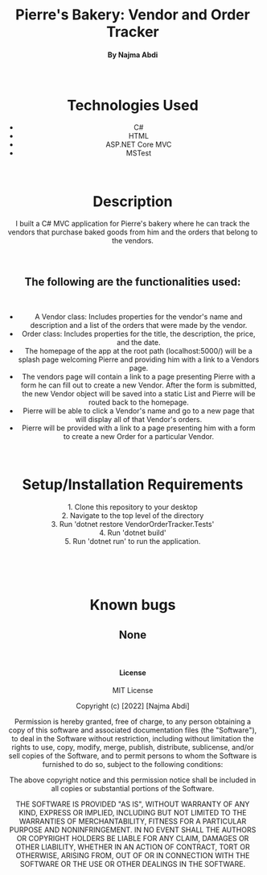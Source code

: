 # <div align="center"> **Pierre's Bakery: Vendor and Order Tracker**</div>

#### <div align="center"> By Najma Abdi </div>  
<p>&nbsp;</p>

# <div align="center"> Technologies Used
- <div align="center">C#
- <div align="center">HTML
- <div align="center">ASP.NET Core MVC
- <div align="center">MSTest

<p>&nbsp;</p>

# <div align="center"> Description </div>
<div align="center"> I built a C# MVC application for Pierre's bakery where he can track the vendors that purchase baked goods from him and the orders that belong to the vendors. 
<p>&nbsp;</p>

## The following are the functionalities used:
<p>&nbsp;</p>

* A Vendor class:
  Includes properties for the vendor's name and description and a list of the orders that were made by the vendor.
* Order class:
  Includes properties for the title, the description, the price, and the date.
* The homepage of the app at the root path (localhost:5000/) will be a splash page welcoming Pierre and providing him with a link to a Vendors page.
* The vendors page will contain a link to a page presenting Pierre with a form he can fill out to create a new Vendor. After the form is submitted, the new Vendor object will be saved into a static List and Pierre will be routed back to the homepage.
* Pierre will be able to click a Vendor's name and go to a new page that will display all of that Vendor's orders.
* Pierre will be provided with a link to a page presenting him with a form to create a new Order for a particular Vendor.

 </div>

<p>&nbsp;</p>


# <div align="center">Setup/Installation Requirements 
<div align="center">1. Clone this repository to your desktop 
<div align="center">2. Navigate to the top level of the directory
<div align="center">3. Run 'dotnet restore VendorOrderTracker.Tests'
<div align="center">4. Run 'dotnet build'
<div align="center">5. Run 'dotnet run' to run the application.

<p>&nbsp;</p>
<p>&nbsp;</p>


# <div align="center"> Known bugs </div>
## **None**
<p>&nbsp;</p>

#### License

MIT License

Copyright (c) [2022] [Najma Abdi]

Permission is hereby granted, free of charge, to any person obtaining a copy
of this software and associated documentation files (the "Software"), to deal
in the Software without restriction, including without limitation the rights
to use, copy, modify, merge, publish, distribute, sublicense, and/or sell
copies of the Software, and to permit persons to whom the Software is
furnished to do so, subject to the following conditions:

The above copyright notice and this permission notice shall be included in all
copies or substantial portions of the Software.

THE SOFTWARE IS PROVIDED "AS IS", WITHOUT WARRANTY OF ANY KIND, EXPRESS OR
IMPLIED, INCLUDING BUT NOT LIMITED TO THE WARRANTIES OF MERCHANTABILITY,
FITNESS FOR A PARTICULAR PURPOSE AND NONINFRINGEMENT. IN NO EVENT SHALL THE
AUTHORS OR COPYRIGHT HOLDERS BE LIABLE FOR ANY CLAIM, DAMAGES OR OTHER
LIABILITY, WHETHER IN AN ACTION OF CONTRACT, TORT OR OTHERWISE, ARISING FROM,
OUT OF OR IN CONNECTION WITH THE SOFTWARE OR THE USE OR OTHER DEALINGS IN THE
SOFTWARE.